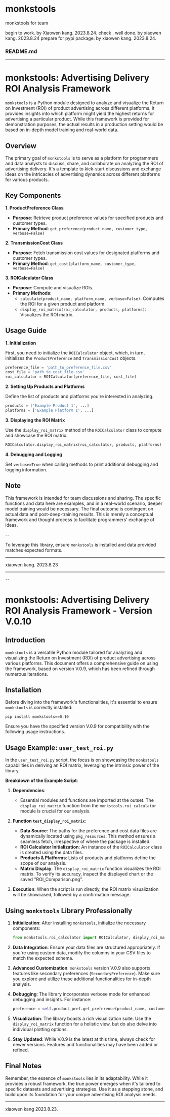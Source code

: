 # monkstools
monkstools for team

begin to work. by Xiaowen kang. 2023.8.24.
check . well done.  by xiaowen kang. 2023.8.24
prepare for pypi package. by xiaowen kang. 2023.8.24.


### README.md

---

# monkstools: Advertising Delivery ROI Analysis Framework

`monkstools` is a Python module designed to analyze and visualize the Return on Investment (ROI) of product advertising across different platforms. It provides insights into which platform might yield the highest returns for advertising a particular product. While this framework is provided for demonstration purposes, the actual results in a production setting would be based on in-depth model training and real-world data.

## Overview

The primary goal of `monkstools` is to serve as a platform for programmers and data analysts to discuss, share, and collaborate on analyzing the ROI of advertising delivery. It's a template to kick-start discussions and exchange ideas on the intricacies of advertising dynamics across different platforms for various products.

## Key Components

**1. ProductPreference Class**
- **Purpose**: Retrieve product preference values for specified products and customer types.
- **Primary Method**: `get_preference(product_name, customer_type, verbose=False)`

**2. TransmissionCost Class**
- **Purpose**: Fetch transmission cost values for designated platforms and customer types.
- **Primary Method**: `get_cost(platform_name, customer_type, verbose=False)`

**3. ROICalculator Class**
- **Purpose**: Compute and visualize ROIs.
- **Primary Methods**:
  - `calculate(product_name, platform_name, verbose=False)`: Computes the ROI for a given product and platform.
  - `display_roi_matrix(roi_calculator, products, platforms)`: Visualizes the ROI matrix.

## Usage Guide

**1. Initialization**

   First, you need to initialize the `ROICalculator` object, which, in turn, initializes the `ProductPreference` and `TransmissionCost` objects.
   
   ```python
   preference_file = 'path_to_preference_file.csv'
   cost_file = 'path_to_cost_file.csv'
   roi_calculator = ROICalculator(preference_file, cost_file)
   ```

**2. Setting Up Products and Platforms**

   Define the list of products and platforms you're interested in analyzing.

   ```python
   products = ['Example Product 1', ...]  
   platforms = ['Example Platform 1', ...] 
   ```

**3. Displaying the ROI Matrix**

   Use the `display_roi_matrix` method of the `ROICalculator` class to compute and showcase the ROI matrix.

   ```python
   ROICalculator.display_roi_matrix(roi_calculator, products, platforms)
   ```

**4. Debugging and Logging**

   Set `verbose=True` when calling methods to print additional debugging and logging information.

## Note

This framework is intended for team discussions and sharing. The specific functions and data here are examples, and in a real-world scenario, deeper model training would be necessary. The final outcome is contingent on actual data and post-deep-training results. This is merely a conceptual framework and thought process to facilitate programmers' exchange of ideas.

--

To leverage this library, ensure `monkstools` is installed and data provided matches expected formats.

---

xiaowen kang. 2023.8.23


----
--

# monkstools: Advertising Delivery ROI Analysis Framework - Version V.0.10

## Introduction

`monkstools` is a versatile Python module tailored for analyzing and visualizing the Return on Investment (ROI) of product advertising across various platforms. This document offers a comprehensive guide on using the framework, based on version V.0.9, which has been refined through numerous iterations.

## Installation

Before diving into the framework's functionalities, it's essential to ensure `monkstools` is correctly installed:

```
pip install monkstools==0.10
```

Ensure you have the specified version V.0.9 for compatibility with the following usage instructions.

## Usage Example: `user_test_roi.py`

In the `user_test_roi.py` script, the focus is on showcasing the `monkstools` capabilities in deriving an ROI matrix, leveraging the intrinsic power of the library.

**Breakdown of the Example Script**:

1. **Dependencies**:
   - Essential modules and functions are imported at the outset. The `display_roi_matrix` function from the `monkstools.roi_calculator` module is crucial for our analysis.

2. **Function `test_display_roi_matrix`**:
   - **Data Source**: The paths for the preference and cost data files are dynamically located using `pkg_resources`. This method ensures a seamless fetch, irrespective of where the package is installed.
   - **ROI Calculator Initialization**: An instance of the `ROICalculator` class is created using the data files.
   - **Products & Platforms**: Lists of products and platforms define the scope of our analysis.
   - **Matrix Display**: The `display_roi_matrix` function visualizes the ROI matrix. To verify its accuracy, inspect the displayed chart or the saved "ROI_Comparison.png".

3. **Execution**: When the script is run directly, the ROI matrix visualization will be showcased, followed by a confirmation message.

## Using `monkstools` Library Professionally

1. **Initialization**: After installing `monkstools`, initialize the necessary components:
   ```python
   from monkstools.roi_calculator import ROICalculator, display_roi_matrix
   ```

2. **Data Integration**: Ensure your data files are structured appropriately. If you're using custom data, modify the columns in your CSV files to match the expected schema.

3. **Advanced Customization**: `monkstools` version V.0.9 also supports features like secondary preferences (`SecondaryPreference`). Make sure you explore and utilize these additional functionalities for in-depth analysis.

4. **Debugging**: The library incorporates verbose mode for enhanced debugging and insights. For instance:
   ```python
   preference = self.product_pref.get_preference(product_name, customer_type, verbose=True)
   ```

5. **Visualization**: The library boasts a rich visualization suite. Use the `display_roi_matrix` function for a holistic view, but do also delve into individual plotting options.

6. **Stay Updated**: While V.0.9 is the latest at this time, always check for newer versions. Features and functionalities may have been added or refined.

## Final Notes

Remember, the essence of `monkstools` lies in its adaptability. While it provides a robust framework, the true power emerges when it's tailored to specific datasets and advertising strategies. Use it as a stepping stone, and build upon its foundation for your unique advertising ROI analysis needs.

---
xiaowen kang 2023.8.23.

